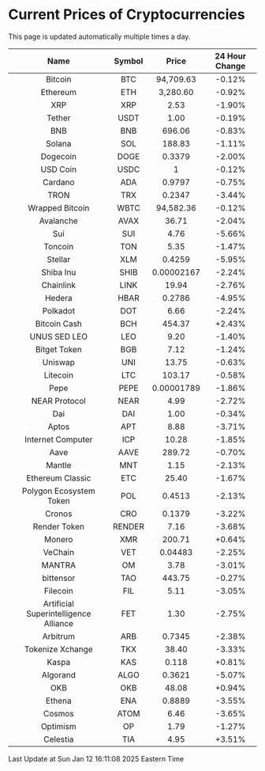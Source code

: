 # Current Prices of Cryptocurrencies
This page is updated automatically multiple times a day.

| Name | Symbol | Price | 24 Hour Change |
| :---: |:---:| :---: | :---: |
| Bitcoin | BTC | 94,709.63 | -0.12% |
| Ethereum | ETH | 3,280.60 | -0.92% |
| XRP | XRP | 2.53 | -1.90% |
| Tether | USDT | 1.00 | -0.19% |
| BNB | BNB | 696.06 | -0.83% |
| Solana | SOL | 188.83 | -1.11% |
| Dogecoin | DOGE | 0.3379 | -2.00% |
| USD Coin | USDC | 1 | -0.12% |
| Cardano | ADA | 0.9797 | -0.75% |
| TRON | TRX | 0.2347 | -3.44% |
| Wrapped Bitcoin | WBTC | 94,582.36 | -0.12% |
| Avalanche | AVAX | 36.71 | -2.04% |
| Sui | SUI | 4.76 | -5.66% |
| Toncoin | TON | 5.35 | -1.47% |
| Stellar | XLM | 0.4259 | -5.95% |
| Shiba Inu | SHIB | 0.00002167 | -2.24% |
| Chainlink | LINK | 19.94 | -2.76% |
| Hedera | HBAR | 0.2786 | -4.95% |
| Polkadot | DOT | 6.66 | -2.24% |
| Bitcoin Cash | BCH | 454.37 | +2.43% |
| UNUS SED LEO | LEO | 9.20 | -1.40% |
| Bitget Token | BGB | 7.12 | -1.24% |
| Uniswap | UNI | 13.75 | -0.63% |
| Litecoin | LTC | 103.17 | -0.58% |
| Pepe | PEPE | 0.00001789 | -1.86% |
| NEAR Protocol | NEAR | 4.99 | -2.72% |
| Dai | DAI | 1.00 | -0.34% |
| Aptos | APT | 8.88 | -3.71% |
| Internet Computer | ICP | 10.28 | -1.85% |
| Aave | AAVE | 289.72 | -0.70% |
| Mantle | MNT | 1.15 | -2.13% |
| Ethereum Classic | ETC | 25.40 | -1.67% |
| Polygon Ecosystem Token | POL | 0.4513 | -2.13% |
| Cronos | CRO | 0.1379 | -3.22% |
| Render Token | RENDER | 7.16 | -3.68% |
| Monero | XMR | 200.71 | +0.64% |
| VeChain | VET | 0.04483 | -2.25% |
| MANTRA | OM | 3.78 | -3.01% |
| bittensor | TAO | 443.75 | -0.27% |
| Filecoin | FIL | 5.11 | -3.05% |
| Artificial Superintelligence Alliance | FET | 1.30 | -2.75% |
| Arbitrum | ARB | 0.7345 | -2.38% |
| Tokenize Xchange | TKX | 38.40 | -3.33% |
| Kaspa | KAS | 0.118 | +0.81% |
| Algorand | ALGO | 0.3621 | -5.07% |
| OKB | OKB | 48.08 | +0.94% |
| Ethena | ENA | 0.8889 | -3.55% |
| Cosmos | ATOM | 6.46 | -3.65% |
| Optimism | OP | 1.79 | -1.27% |
| Celestia | TIA | 4.95 | +3.51% |

Last Update at Sun Jan 12 16:11:08 2025 Eastern Time